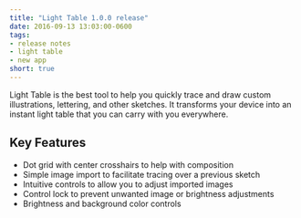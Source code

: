 ```yaml
---
title: "Light Table 1.0.0 release"
date: 2016-09-13 13:03:00-0600
tags:
- release notes
- light table
- new app
short: true
---
```


Light Table is the best tool to help you quickly trace and draw custom illustrations, lettering, and other sketches. It transforms your device into an instant light table that you can carry with you everywhere.

## Key Features
- Dot grid with center crosshairs to help with composition
- Simple image import to facilitate tracing over a previous sketch
- Intuitive controls to allow you to adjust imported images
- Control lock to prevent unwanted image or brightness adjustments
- Brightness and background color controls
